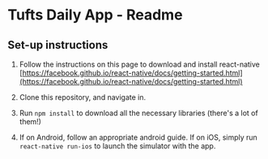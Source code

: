 Tufts Daily App - Readme
=========================

Set-up instructions 
-------------------
1. Follow the instructions on this page to download and install react-native
[https://facebook.github.io/react-native/docs/getting-started.html](https://facebook.github.io/react-native/docs/getting-started.html)

2. Clone this repository, and navigate in. 

3. Run `npm install` to download all the necessary libraries (there's a lot of them!)

4. If on Android, follow an appropriate android guide. If on iOS, simply run `react-native run-ios` to launch the simulator with the app. 